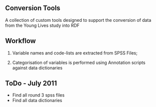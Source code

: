 ## Conversion Tools

A collection of custom tools designed to support the conversion of data from the Young Lives study into RDF

## Workflow

1) Variable names and code-lists are extracted from SPSS Files;

2) Categorisation of variables is performed using Annotation scripts against data dictionaries

## ToDo - July 2011

* Find all round 3 spss files
* Find all data dictionaries
